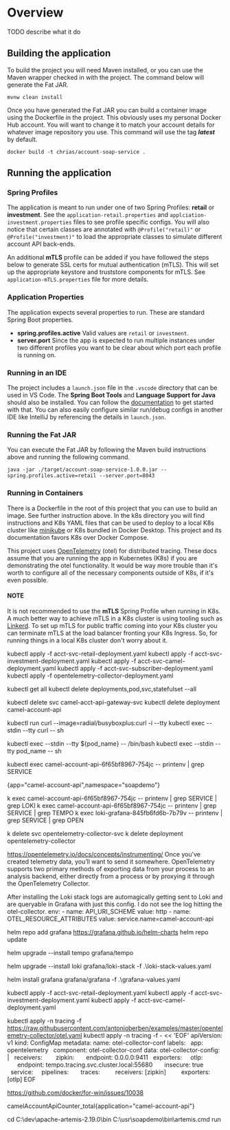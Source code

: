 # Overview
TODO describe what it do

## Building the application
To build the project you will need Maven installed, or you can use the Maven wrapper checked in with the project. The command below will generate the Fat JAR.
```
mvnw clean install
```
Once you have generated the Fat JAR you can build a container image using the Dockerfile in the project. This obviously uses my personal Docker Hub account. You will want to change it to match your account details for whatever image repository you use. This command will use the tag <b><i>latest</i></b> by default.
```
docker build -t chrias/account-soap-service .
```

## Running the application
### Spring Profiles
The application is meant to run under one of two Spring Profiles: <b>retail</b> or <b>investment</b>. See the `application-retail.properties` and `applciation-investment.properties` files to see profile specific configs. You will also notice that certain classes are annotated with `@Profile("retail)"` or `@Profile("investment)"` to load the appropriate classes to simulate different account API back-ends.

An additional <b>mTLS</b> profile can be added if you have followed the steps below to generate SSL certs for mutual authentication (mTLS). This will set up the appropriate keystore and truststore components for mTLS. See `application-mTLS.properties` file for more details.

### Application Properties
The application expects several properties to run. These are standard Spring Boot properties.
- <b>spring.profiles.active</b> Valid values are `retail` or `investment`.
- <b>server.port</b> Since the app is expected to run multiple instances under two different profiles you want to be clear about which port each profile is running on.

### Running in an IDE
The project includes a `launch.json` file in the `.vscode` directory that can be used in VS Code. The <b>Spring Boot Tools</b> and <b>Language Support for Java</b> should also be installed. You can follow the [documentation](https://code.visualstudio.com/docs/java/java-spring-boot) to get started with that. You can also easily configure similar run/debug configs in another IDE like IntelliJ by referencing the details in `launch.json`.

### Running the Fat JAR
You can execute the Fat JAR by following the Maven build instructions above and running the following command.
```
java -jar ./target/account-soap-service-1.0.0.jar --spring.profiles.active=retail --server.port=8043
```

### Running in Containers
There is a Dockerfile in the root of this project that you can use to build an image. See further instruction above. In the k8s directory you will find instructions and K8s YAML files that can be used to deploy to a local K8s cluster like [minikube](https://minikube.sigs.k8s.io/docs/) or K8s bundled in Docker Desktop. This project and its documentation favors K8s over Docker Compose.

This project uses [OpenTelemetry](https://opentelemetry.io/) (otel) for distributed tracing. These docs assume that you are running the app in Kubernetes (K8s) if you are demonstrating the otel functionality. It would be way more trouble than it's worth to configure all of the necessary components outside of K8s, if it's even possible.

#### NOTE
It is not recommended to use the <b>mTLS</b> Spring Profile when running in K8s. A much better way to achieve mTLS in a K8s cluster is using tooling such as [Linkerd](https://linkerd.io/2.9/tasks/securing-your-service/). To set up mTLS for public traffic coming into your K8s cluster you can terminate mTLS at the load balancer fronting your K8s Ingress. So, for running things in a local K8s cluster don't worry about it.



<!-- NOTE that I had to add imagePullPolicy: Never to pull from my local repo -->
kubectl apply -f acct-svc-retail-deployment.yaml
kubectl apply -f acct-svc-investment-deployment.yaml
kubectl apply -f acct-svc-camel-deployment.yaml
kubectl apply -f acct-svc-subscriber-deployment.yaml
kubectl apply -f opentelemetry-collector-deployment.yaml

<!-- See or remove everything -->
kubectl get all
kubectl delete deployments,pod,svc,statefulset --all

<!-- Remove specific objects -->
kubectl delete svc camel-acct-api-gateway-svc
kubectl delete deployment camel-account-api

<!-- Network tools to troubleshoot -->
kubectl run curl --image=radial/busyboxplus:curl -i --tty
kubectl exec --stdin --tty curl -- sh

<!-- Get a shell to a running pod -->
kubectl exec --stdin --tty ${pod_name} -- /bin/bash
kubectl exec --stdin --tty pod_name -- sh

<!-- View environment variables -->
kubectl exec camel-account-api-6f65bf8967-754jc  -- printenv | grep SERVICE



<!-- Most Basic Loki Grafana Query -->
{app="camel-account-api",namespace="soapdemo"}


k exec camel-account-api-6f65bf8967-754jc  -- printenv | grep SERVICE | grep LOKI
k exec camel-account-api-6f65bf8967-754jc  -- printenv | grep SERVICE | grep TEMPO
k exec loki-grafana-845fb6fd6b-7b79v  -- printenv | grep SERVICE | grep OPEN

k delete svc opentelemetry-collector-svc
k delete deployment opentelemetry-collector



https://opentelemetry.io/docs/concepts/instrumenting/
Once you’ve created telemetry data, you’ll want to send it somewhere. OpenTelemetry supports two primary methods of exporting data from your process to an analysis backend, either directly from a process or by proxying it through the OpenTelemetry Collector.

After installing the Loki stack logs are automagically getting sent to Loki and are queryable in Grafana with just this config. I do not see the log hitting the otel-collector.
        env:
        - name: API_URI_SCHEME
          value: http
        - name: OTEL_RESOURCE_ATTRIBUTES
          value: service.name=camel-account-api

<!-------------------------------------------------------------->
<!-------------- INSTALL OBSERVABILITY COMPONENTS -------------->
<!-------------------------------------------------------------->
<!-- Add the Grafana Helm repo -->
helm repo add grafana https://grafana.github.io/helm-charts
helm repo update

<!-- Install Tempo (Single Binary): https://github.com/grafana/tempo/tree/main/example/helm -->
helm upgrade --install tempo grafana/tempo

<!-- Install the loki-stack -->
helm upgrade --install loki grafana/loki-stack -f .\loki-stack-values.yaml

<!-- Install Grafana with predefined data sources -->
helm install grafana grafana/grafana -f .\grafana-values.yaml





<!-------------------------------------------------------------->
<!-------------------- DEPLOY SOAP SERVICES -------------------->
<!-------------------------------------------------------------->
kubectl apply -f acct-svc-retail-deployment.yaml
kubectl apply -f acct-svc-investment-deployment.yaml
kubectl apply -f acct-svc-camel-deployment.yaml







kubectl apply -n tracing -f https://raw.githubusercontent.com/antonioberben/examples/master/opentelemetry-collector/otel.yaml
kubectl apply -n tracing -f - << 'EOF'
apiVersion: v1
kind: ConfigMap
metadata:
 name: otel-collector-conf
 labels:
   app: opentelemetry
   component: otel-collector-conf
data:
 otel-collector-config: |
   receivers:   
     zipkin:
       endpoint: 0.0.0.0:9411
   exporters:
     otlp:
       endpoint: tempo.tracing.svc.cluster.local:55680
       insecure: true
   service:
     pipelines:
       traces:
         receivers: [zipkin]
         exporters: [otlp]
EOF



<!-- Up Next -->
https://github.com/docker/for-win/issues/10038





<!-- Counter Metric Prometheus query -->
camelAccountApiCounter_total{application="camel-account-api"}

<!-- Start local Artemis environment -->
cd C:\dev\apache-artemis-2.19.0\bin
C:\usr\soapdemo\bin\artemis.cmd run